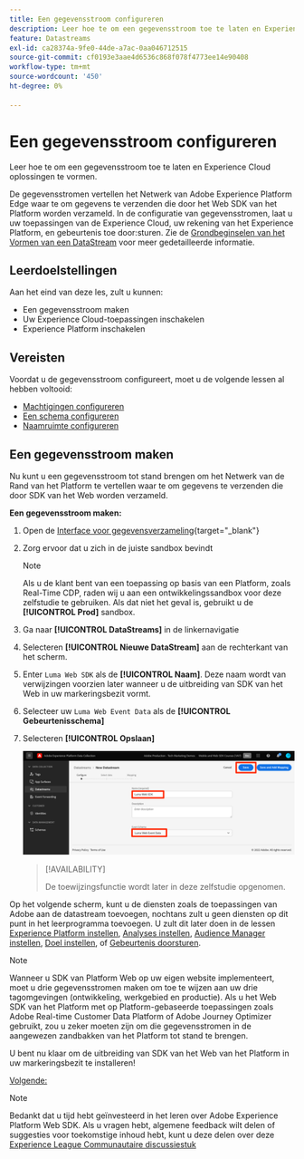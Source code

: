 ```yaml
---
title: Een gegevensstroom configureren
description: Leer hoe te om een gegevensstroom toe te laten en Experience Cloud oplossingen te vormen. Deze les maakt deel uit van de Zelfstudie Adobe Experience Cloud met Web SDK implementeren.
feature: Datastreams
exl-id: ca28374a-9fe0-44de-a7ac-0aa046712515
source-git-commit: cf0193e3aae4d6536c868f078f4773ee14e90408
workflow-type: tm+mt
source-wordcount: '450'
ht-degree: 0%

---
```


# Een gegevensstroom configureren

Leer hoe te om een gegevensstroom toe te laten en Experience Cloud oplossingen te vormen.

De gegevensstromen vertellen het Netwerk van Adobe Experience Platform Edge waar te om gegevens te verzenden die door het Web SDK van het Platform worden verzameld. In de configuratie van gegevensstromen, laat u uw toepassingen van de Experience Cloud, uw rekening van het Experience Platform, en gebeurtenis toe door:sturen. Zie de [Grondbeginselen van het Vormen van een DataStream](https://experienceleague.adobe.com/docs/experience-platform/edge/fundamentals/datastreams.html?lang=en) voor meer gedetailleerde informatie.

## Leerdoelstellingen

Aan het eind van deze les, zult u kunnen:

* Een gegevensstroom maken
* Uw Experience Cloud-toepassingen inschakelen
* Experience Platform inschakelen

## Vereisten

Voordat u de gegevensstroom configureert, moet u de volgende lessen al hebben voltooid:

* [Machtigingen configureren](configure-permissions.md)
* [Een schema configureren](configure-schemas.md)
* [Naamruimte configureren](configure-identities.md)

## Een gegevensstroom maken

Nu kunt u een gegevensstroom tot stand brengen om het Netwerk van de Rand van het Platform te vertellen waar te om gegevens te verzenden die door SDK van het Web worden verzameld.

**Een gegevensstroom maken:**

1. Open de [Interface voor gegevensverzameling](https://launch.adobe.com/){target=&quot;_blank&quot;}
1. Zorg ervoor dat u zich in de juiste sandbox bevindt

   >[!NOTE]
   >
   >Als u de klant bent van een toepassing op basis van een Platform, zoals Real-Time CDP, raden wij u aan een ontwikkelingssandbox voor deze zelfstudie te gebruiken. Als dat niet het geval is, gebruikt u de **[!UICONTROL Prod]** sandbox.

1. Ga naar **[!UICONTROL DataStreams]** in de linkernavigatie
1. Selecteren **[!UICONTROL Nieuwe DataStream]** aan de rechterkant van het scherm.
1. Enter `Luma Web SDK` als de **[!UICONTROL Naam]**. Deze naam wordt van verwijzingen voorzien later wanneer u de uitbreiding van SDK van het Web in uw markeringsbezit vormt.
1. Selecteer uw `Luma Web Event Data` als de **[!UICONTROL Gebeurtenisschema]**
1. Selecteren **[!UICONTROL Opslaan]**

   ![De gegevensstroom maken](assets/datastream-create-datastream.png)

   >[!AVAILABILITY]
   >
   >De toewijzingsfunctie wordt later in deze zelfstudie opgenomen.




Op het volgende scherm, kunt u de diensten zoals de toepassingen van Adobe aan de datastream toevoegen, nochtans zult u geen diensten op dit punt in het leerprogramma toevoegen. U zult dit later doen in de lessen [Experience Platform instellen](setup-experience-platform.md), [Analyses instellen](setup-analytics.md), [Audience Manager instellen](setup-audience-manager.md), [Doel instellen](setup-target.md), of [Gebeurtenis doorsturen](setup-event-forwarding.md).

>[!NOTE]
>
>Wanneer u SDK van Platform Web op uw eigen website implementeert, moet u drie gegevensstromen maken om toe te wijzen aan uw drie tagomgevingen (ontwikkeling, werkgebied en productie). Als u het Web SDK van het Platform met op Platform-gebaseerde toepassingen zoals Adobe Real-time Customer Data Platform of Adobe Journey Optimizer gebruikt, zou u zeker moeten zijn om die gegevensstromen in de aangewezen zandbakken van het Platform tot stand te brengen.

U bent nu klaar om de uitbreiding van SDK van het Web van het Platform in uw markeringsbezit te installeren!

[Volgende: ](install-web-sdk.md)

>[!NOTE]
>
>Bedankt dat u tijd hebt geïnvesteerd in het leren over Adobe Experience Platform Web SDK. Als u vragen hebt, algemene feedback wilt delen of suggesties voor toekomstige inhoud hebt, kunt u deze delen over deze [Experience League Communautaire discussiestuk](https://experienceleaguecommunities.adobe.com/t5/adobe-experience-platform-launch/tutorial-discussion-implement-adobe-experience-cloud-with-web/td-p/444996)
